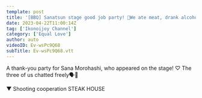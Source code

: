 ```yaml
---
template: post
title: '[BBQ] Sanatsun stage good job party! 🍻We ate meat, drank alcohol, and had a blast'
date: 2023-04-22T11:00:14Z
tag: ['Ikonoijoy Channel']
category: ['Equal Love']
author: auto 
videoID: Ev-wsPc9Q68
subTitle: Ev-wsPc9Q68.vtt
---
```

A thank-you party for Sana Morohashi, who appeared on the stage! ♡
The three of us chatted freely🗣🤍

▼ Shooting cooperation
STEAK HOUSE